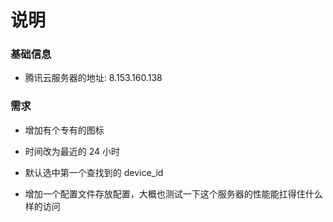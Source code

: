 # 说明

### 基础信息

* 腾讯云服务器的地址: 8.153.160.138


### 需求

* 增加有个专有的图标

* 时间改为最近的 24 小时

* 默认选中第一个查找到的 device_id 

* 增加一个配置文件存放配置，大概也测试一下这个服务器的性能能扛得住什么样的访问
